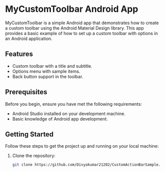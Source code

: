 # MyCustomToolbar Android App

MyCustomToolbar is a simple Android app that demonstrates how to create a custom toolbar using the Android Material Design library.
This app provides a basic example of how to set up a custom toolbar with options in an Android application.

## Features

- Custom toolbar with a title and subtitle.
- Options menu with sample items.
- Back button support in the toolbar.

## Prerequisites

Before you begin, ensure you have met the following requirements:

- Android Studio installed on your development machine.
- Basic knowledge of Android app development.

## Getting Started

Follow these steps to get the project up and running on your local machine:

1. Clone the repository:

   ```bash
   git clone https://github.com/Divyakumar21202/CustomActionBarSample.git
